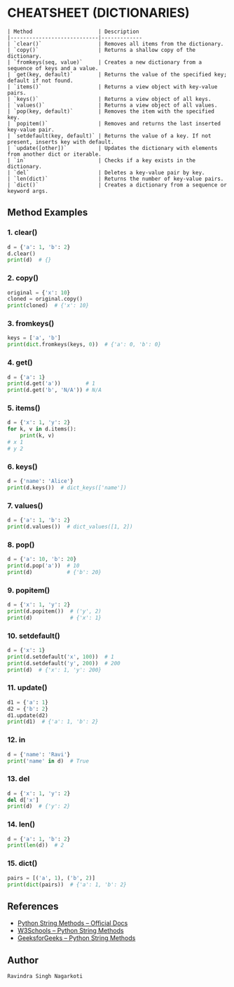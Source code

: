 # CHEATSHEET (DICTIONARIES)
```
| Method                     | Description 
|----------------------------|-------------
| `clear()`                  | Removes all items from the dictionary.
| `copy()`                   | Returns a shallow copy of the dictionary.
| `fromkeys(seq, value)`     | Creates a new dictionary from a sequence of keys and a value.
| `get(key, default)`        | Returns the value of the specified key; default if not found.
| `items()`                  | Returns a view object with key-value pairs.
| `keys()`                   | Returns a view object of all keys.
| `values()`                 | Returns a view object of all values.
| `pop(key, default)`        | Removes the item with the specified key.
| `popitem()`                | Removes and returns the last inserted key-value pair.
| `setdefault(key, default)` | Returns the value of a key. If not present, inserts key with default.
| `update([other])`          | Updates the dictionary with elements from another dict or iterable.
| `in`                       | Checks if a key exists in the dictionary.
| `del`                      | Deletes a key-value pair by key.
| `len(dict)`                | Returns the number of key-value pairs.
| `dict()`                   | Creates a dictionary from a sequence or keyword args.
```
## Method Examples
### 1. clear()
```python
d = {'a': 1, 'b': 2}
d.clear()
print(d)  # {}
```
### 2. copy()
```python
original = {'x': 10}
cloned = original.copy()
print(cloned)  # {'x': 10}
```
### 3. fromkeys()
```python
keys = ['a', 'b']
print(dict.fromkeys(keys, 0))  # {'a': 0, 'b': 0}
```
### 4. get()
```python
d = {'a': 1}
print(d.get('a'))        # 1
print(d.get('b', 'N/A')) # N/A
```
### 5. items()
```python
d = {'x': 1, 'y': 2}
for k, v in d.items():
    print(k, v)
# x 1
# y 2
```
### 6. keys()
```python
d = {'name': 'Alice'}
print(d.keys())  # dict_keys(['name'])
```
### 7. values()
```python
d = {'a': 1, 'b': 2}
print(d.values())  # dict_values([1, 2])
```
### 8. pop()
```python
d = {'a': 10, 'b': 20}
print(d.pop('a'))  # 10
print(d)           # {'b': 20}
```
### 9. popitem()
```python
d = {'x': 1, 'y': 2}
print(d.popitem())  # ('y', 2)
print(d)            # {'x': 1}
```
### 10. setdefault()
```python
d = {'x': 1}
print(d.setdefault('x', 100))  # 1
print(d.setdefault('y', 200))  # 200
print(d)  # {'x': 1, 'y': 200}
```
### 11. update()
```python
d1 = {'a': 1}
d2 = {'b': 2}
d1.update(d2)
print(d1)  # {'a': 1, 'b': 2}
```
### 12. in
```python
d = {'name': 'Ravi'}
print('name' in d)  # True
```
### 13. del
```python
d = {'x': 1, 'y': 2}
del d['x']
print(d)  # {'y': 2}
```
### 14. len()
```python
d = {'a': 1, 'b': 2}
print(len(d))  # 2
```
### 15. dict()
```python
pairs = [('a', 1), ('b', 2)]
print(dict(pairs))  # {'a': 1, 'b': 2}
```

## References


- [Python String Methods – Official Docs](https://docs.python.org/3/library/stdtypes.html#string-methods)
- [W3Schools – Python String Methods](https://www.w3schools.com/python/python_ref_string.asp)
- [GeeksforGeeks – Python String Methods](https://www.geeksforgeeks.org/python-string-methods/)

## Author
```
Ravindra Singh Nagarkoti
```